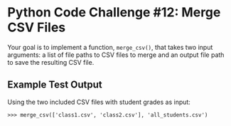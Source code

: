 # Python Code Challenge #12: Merge CSV Files

Your goal is to implement a function, `merge_csv()`, that takes two input arguments: a list of file paths to CSV files to merge and an output file path to save the resulting CSV file.

## Example Test Output
Using the two included CSV files with student grades as input:

```console
>>> merge_csv(['class1.csv', 'class2.csv'], 'all_students.csv')
```
